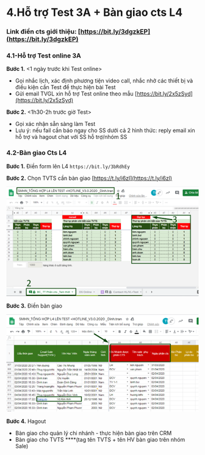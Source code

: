 # 4.Hỗ trợ Test 3A + Bàn giao cts L4

### Link điền cts giới thiệu: [https://bit.ly/3dgzkEP](https://bit.ly/3dgzkEP)

### 4.1-**Hỗ trợ Test online 3A**

**Bước 1.** &lt;1 ngày trước khi Test online&gt; 

* Gọi nhắc lịch, xác định phương tiện video call, nhắc nhở các thiết bị và điều kiện cần Test để thực hiện bài Test
* Gửi email TVGL xin hỗ trợ Test online theo mẫu [https://bit.ly/2x5zSyd](https://bit.ly/2x5zSyd)

**Bước 2.** &lt;1h30-2h trước giờ Test&gt; 

* Gọi xác nhận sẵn sàng làm Test
* Lưu ý: nếu fail cần báo ngay cho SS dưới cả 2 hình thức: reply email xin hỗ trợ và hagout chat với SS hỗ trợ/nhóm SS

### **4.2-Bàn giao Cts L4**

**Bước 1.** Điền form lên L4  `https://bit.ly/3bRdhEy`

**Bước 2.** Chọn TVTS cần bàn giao [https://t.ly/i6zl](https://t.ly/i6zl)

![](../../.gitbook/assets/3%20%281%29.png)

**Bước 3.** Điền bàn giao 

![](../../.gitbook/assets/2%20%282%29.png)

**Bước 4.** Hagout

* Bàn giao cho quản lý chi nhánh - thực hiện bàn giao trên CRM 
* Bàn giao cho TVTS ****\(tag tên TVTS + tên HV bàn giao trên nhóm Sale\)

